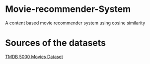 # Movie-recommender-System
A content based movie recommender system using cosine similarity

# Sources of the datasets
[TMDB 5000 Movies Dataset](https://www.kaggle.com/tmdb/tmdb-movie-metadata?select=tmdb_5000_movies.csv)
